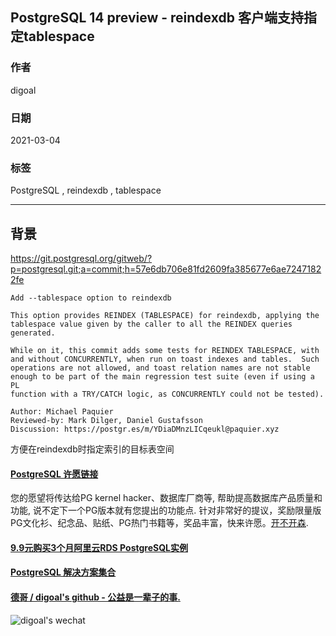 ## PostgreSQL 14 preview - reindexdb 客户端支持指定tablespace    
          
### 作者          
digoal          
          
### 日期          
2021-03-04           
          
### 标签          
PostgreSQL , reindexdb , tablespace    
          
----          
          
## 背景        
https://git.postgresql.org/gitweb/?p=postgresql.git;a=commit;h=57e6db706e81fd2609fa385677e6ae72471822fe  
  
```  
Add --tablespace option to reindexdb  
  
This option provides REINDEX (TABLESPACE) for reindexdb, applying the  
tablespace value given by the caller to all the REINDEX queries  
generated.  
  
While on it, this commit adds some tests for REINDEX TABLESPACE, with  
and without CONCURRENTLY, when run on toast indexes and tables.  Such  
operations are not allowed, and toast relation names are not stable  
enough to be part of the main regression test suite (even if using a PL  
function with a TRY/CATCH logic, as CONCURRENTLY could not be tested).  
  
Author: Michael Paquier  
Reviewed-by: Mark Dilger, Daniel Gustafsson  
Discussion: https://postgr.es/m/YDiaDMnzLICqeukl@paquier.xyz  
```  
  
方便在reindexdb时指定索引的目标表空间  
    
  
#### [PostgreSQL 许愿链接](https://github.com/digoal/blog/issues/76 "269ac3d1c492e938c0191101c7238216")
您的愿望将传达给PG kernel hacker、数据库厂商等, 帮助提高数据库产品质量和功能, 说不定下一个PG版本就有您提出的功能点. 针对非常好的提议，奖励限量版PG文化衫、纪念品、贴纸、PG热门书籍等，奖品丰富，快来许愿。[开不开森](https://github.com/digoal/blog/issues/76 "269ac3d1c492e938c0191101c7238216").  
  
  
#### [9.9元购买3个月阿里云RDS PostgreSQL实例](https://www.aliyun.com/database/postgresqlactivity "57258f76c37864c6e6d23383d05714ea")
  
  
#### [PostgreSQL 解决方案集合](https://yq.aliyun.com/topic/118 "40cff096e9ed7122c512b35d8561d9c8")
  
  
#### [德哥 / digoal's github - 公益是一辈子的事.](https://github.com/digoal/blog/blob/master/README.md "22709685feb7cab07d30f30387f0a9ae")
  
  
![digoal's wechat](../pic/digoal_weixin.jpg "f7ad92eeba24523fd47a6e1a0e691b59")
  
